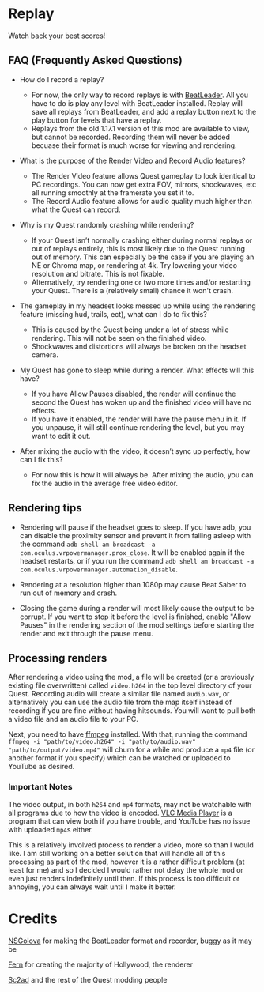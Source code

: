# Replay

Watch back your best scores!

## FAQ (Frequently Asked Questions)

- How do I record a replay?
  - For now, the only way to record replays is with [BeatLeader](https://github.com/BeatLeader/beatleader-qmod/releases). All you have to do is play any level with BeatLeader installed. Replay will save all replays from BeatLeader, and add a replay button next to the play button for levels that have a replay.
  - Replays from the old 1.17.1 version of this mod are available to view, but cannot be recorded. Recording them will never be added becuase their format is much worse for viewing and rendering.

- What is the purpose of the Render Video and Record Audio features?
  - The Render Video feature allows Quest gameplay to look identical to PC recordings. You can now get extra FOV, mirrors, shockwaves, etc all running smoothly at the framerate you set it to.
   - The Record Audio feature allows for audio quality much higher than what the Quest can record.

- Why is my Quest randomly crashing while rendering?
  - If your Quest isn’t normally crashing either during normal replays or out of replays entirely, this is most likely due to the Quest running out of memory. This can especially be the case if you are playing an NE or Chroma map, or rendering at 4k. Try lowering your video resolution and bitrate. This is not fixable.
  - Alternatively, try rendering one or two more times and/or restarting your Quest. There is a (relatively small) chance it won't crash.

- The gameplay in my headset looks messed up while using the rendering feature (missing hud, trails, ect), what can I do to fix this?
  - This is caused by the Quest being under a lot of stress while rendering. This will not be seen on the finished video.
  - Shockwaves and distortions will always be broken on the headset camera.

- My Quest has gone to sleep while during a render. What effects will this have?
  - If you have Allow Pauses disabled, the render will continue the second the Quest has woken up and the finished video will have no effects.
  - If you have it enabled, the render will have the pause menu in it. If you unpause, it will still continue rendering the level, but you may want to edit it out.

- After mixing the audio with the video, it doesn’t sync up perfectly, how can I fix this?
  - For now this is how it will always be. After mixing the audio, you can fix the audio in the average free video editor.

## Rendering tips

- Rendering will pause if the headset goes to sleep. If you have adb, you can disable the proximity sensor and prevent it from falling asleep with the command `adb shell am broadcast -a com.oculus.vrpowermanager.prox_close`. It will be enabled again if the headset restarts, or if you run the command `adb shell am broadcast -a com.oculus.vrpowermanager.automation_disable`.

- Rendering at a resolution higher than 1080p may cause Beat Saber to run out of memory and crash.

- Closing the game during a render will most likely cause the output to be corrupt. If you want to stop it before the level is finished, enable "Allow Pauses" in the rendering section of the mod settings before starting the render and exit through the pause menu.

## Processing renders

After rendering a video using the mod, a file will be created (or a previously existing file overwritten) called `video.h264` in the top level directory of your Quest. Recording audio will create a similar file named `audio.wav`, or alternatively you can use the audio file from the map itself instead of recording if you are fine without having hitsounds. You will want to pull both a video file and an audio file to your PC.

Next, you need to have [ffmpeg](https://ffmpeg.org/) installed. With that, running the command `ffmpeg -i "path/to/video.h264" -i "path/to/audio.wav" "path/to/output/video.mp4"` will churn for a while and produce a `mp4` file (or another format if you specify) which can be watched or uploaded to YouTube as desired.

### Important Notes

The video output, in both `h264` and `mp4` formats, may not be watchable with all programs due to how the video is encoded. [VLC Media Player](https://www.videolan.org/) is a program that can view both if you have trouble, and YouTube has no issue with uploaded `mp4`s either.

This is a relatively involved process to render a video, more so than I would like. I am still working on a better solution that will handle all of this processing as part of the mod, however it is a rather difficult problem (at least for me) and so I decided I would rather not delay the whole mod or even just renders indefinitely until then. If this process is too difficult or annoying, you can always wait until I make it better.

# Credits

[NSGolova](https://github.com/NSGolova) for making the BeatLeader format and recorder, buggy as it may be

[Fern](https://github.com/Fernthedev) for creating the majority of Hollywood, the renderer

[Sc2ad](https://github.com/Sc2ad) and the rest of the Quest modding people
